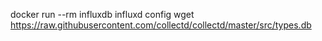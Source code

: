docker run --rm influxdb influxd config
wget https://raw.githubusercontent.com/collectd/collectd/master/src/types.db 
